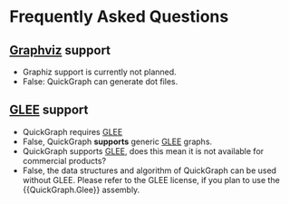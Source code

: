 # Frequently Asked Questions

## [Graphviz](Graphviz) support

* Graphiz support is currently not planned.
* False: QuickGraph can generate dot files.

## [GLEE](GLEE) support

* QuickGraph requires [GLEE](GLEE.md)
* False, QuickGraph **supports** generic [GLEE](GLEE.md) graphs.
* QuickGraph supports [GLEE](GLEE.md), does this mean it is not available for commercial products?
* False, the data structures and algorithm of QuickGraph can be used without GLEE. Please refer to the GLEE license, if you plan to use the {{QuickGraph.Glee}} assembly.
